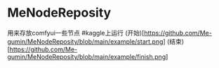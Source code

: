 # MeNodeReposity
用来存放comfyui一些节点
#kaggle上运行
(开始)[https://github.com/Me-gumin/MeNodeReposity/blob/main/example/start.png]
(结束)[https://github.com/Me-gumin/MeNodeReposity/blob/main/example/finish.png]
